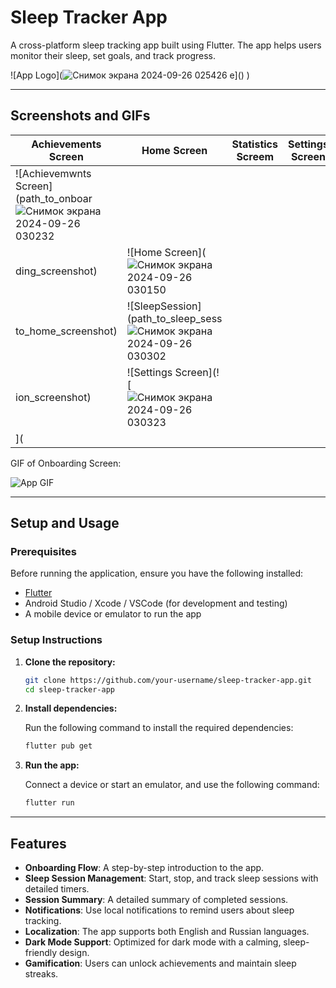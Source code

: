 # Sleep Tracker App

A cross-platform sleep tracking app built using Flutter. The app helps users monitor their sleep, set goals, and track progress.

![App Logo](![Снимок экрана 2024-09-26 025426](https://github.com/user-attachments/assets/9709d0be-f456-42fa-8eea-ea5fd2d99605)
e]()
)

---

## Screenshots and GIFs


| Achievements Screen | Home Screen | Statistics Screem | Settings Screen |
|-------------------|-------------|---------------|---------------|
| ![Achievemwnts Screen](path_to_onboar![Снимок экрана 2024-09-26 030232](https://github.com/user-attachments/assets/4979adf1-e64a-481a-9e9c-ff4ef82bae99)
ding_screenshot) | ![Home Screen](![Снимок экрана 2024-09-26 030150](https://github.com/user-attachments/assets/7ef2b976-2518-4d0a-8e94-c9c1600214d6)
to_home_screenshot) | ![SleepSession](path_to_sleep_sess![Снимок экрана 2024-09-26 030302](https://github.com/user-attachments/assets/f95aa593-3af4-4ca6-ab5d-d1b0f07901ee)
ion_screenshot) | ![Settings Screen](![![Снимок экрана 2024-09-26 030323](https://github.com/user-attachments/assets/a9f49dc9-da98-4c0d-89f4-f47de8858062)
]( |

GIF of Onboarding Screen:

![App GIF](
https://github.com/user-attachments/assets/8661a2e9-514d-4b80-a6fa-35b48c370ab2) 

---

## Setup and Usage

### Prerequisites

Before running the application, ensure you have the following installed:

- [Flutter](https://flutter.dev/docs/get-started/install)
- Android Studio / Xcode / VSCode (for development and testing)
- A mobile device or emulator to run the app

### Setup Instructions

1. **Clone the repository:**

   ```bash
   git clone https://github.com/your-username/sleep-tracker-app.git
   cd sleep-tracker-app
   ```

2. **Install dependencies:**

   Run the following command to install the required dependencies:

   ```bash
   flutter pub get
   ```

3. **Run the app:**

   Connect a device or start an emulator, and use the following command:

   ```bash
   flutter run
   ```
---

## Features

- **Onboarding Flow**: A step-by-step introduction to the app.
- **Sleep Session Management**: Start, stop, and track sleep sessions with detailed timers.
- **Session Summary**: A detailed summary of completed sessions.
- **Notifications**: Use local notifications to remind users about sleep tracking.
- **Localization**: The app supports both English and Russian languages.
- **Dark Mode Support**: Optimized for dark mode with a calming, sleep-friendly design.
- **Gamification**: Users can unlock achievements and maintain sleep streaks.
